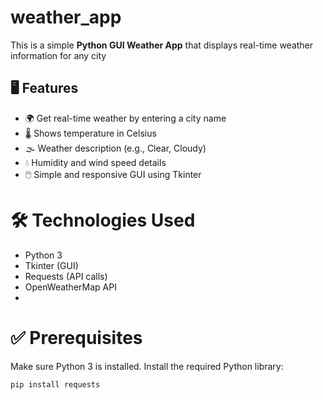 # weather_app


This is a simple **Python GUI Weather App** that displays real-time weather information for any city 

## 🖥️ Features

- 🌍 Get real-time weather by entering a city name
- 🌡️ Shows temperature in Celsius
- 🌫️ Weather description (e.g., Clear, Cloudy)
- 💧 Humidity and wind speed details
- 🖱️ Simple and responsive GUI using Tkinter

# 🛠️ Technologies Used

- Python 3
- Tkinter (GUI)
- Requests (API calls)
- OpenWeatherMap API
- 
# ✅ Prerequisites

Make sure Python 3 is installed. Install the required Python library:

```bash
pip install requests
